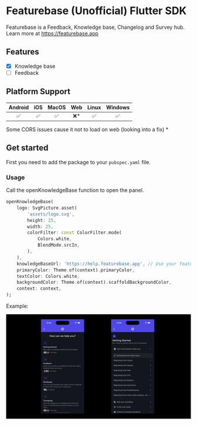 # Featurebase (Unofficial) Flutter SDK

Featurebase is a Feedback, Knowledge base, Changelog and Survey hub. Learn more at <https://featurebase.app>

## Features

- [X] Knowledge base
- [ ] Feedback

## Platform Support

| Android |  iOS  | MacOS |  Web  | Linux | Windows |
| :-----: | :---: | :---: | :---: | :---: | :-----: |
|   ✅   |   ✅   |   ✅   |   ❌*  |   ✅    |    ✅   |

Some CORS issues cause it not to load on web (looking into a fix) *

## Get started

First you need to add the package to your `pubspec.yaml` file.

### Usage

Call the openKnowledgeBase function to open the panel.

```dart
openKnowledgeBase(
    logo: SvgPicture.asset(
        'assets/logo.svg',
        height: 25,
        width: 25,
        colorFilter: const ColorFilter.mode(
            Colors.white,
            BlendMode.srcIn,
        ),
    ),
    knowledgeBaseUrl: 'https://help.featurebase.app', // Use your featurebase url
    primaryColor: Theme.of(context).primaryColor,
    textColor: Colors.white,
    backgroundColor: Theme.of(context).scaffoldBackgroundColor,
    context: context,
);
```

Example:

![Example Image](https://raw.githubusercontent.com/ae1dev/flutter_featurebase/refs/heads/main/docs/imgs/KnowledgeBaseExample.png)
